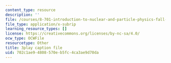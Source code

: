 ```yaml
---
content_type: resource
description: ''
file: /courses/8-701-introduction-to-nuclear-and-particle-physics-fall-2020/702c1ae94808570eb5fc4ca3ae9d70da_b5DKpnHXuUU.vtt
file_type: application/x-subrip
learning_resource_types: []
license: https://creativecommons.org/licenses/by-nc-sa/4.0/
ocw_type: OCWFile
resourcetype: Other
title: 3play caption file
uid: 702c1ae9-4808-570e-b5fc-4ca3ae9d70da
---
```

